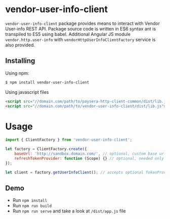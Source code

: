 # vendor-user-info-client

`vendor-user-info-client` package provides means to interact with Vendor User-info REST API.
Package source code is written in ES6 syntax ant is transpiled to ES5 using babel.
Additional Angular JS module `vendor.http.user-info` with `vendorHttpUserInfoClientFactory` service is also provided.

## Installing
Using npm:
```bash
$ npm install vendor-user-info-client
```

Using javascript files
```html
<script src="//domain.com/path/to/paysera-http-client-common/dist/lib.js"></script>
<script src="//domain.com/path/to/vendor-user-info-client/dist/lib.js"></script>
```

# Usage
```js
import { ClientFactory } from 'vendor-user-info-client';

let factory = ClientFactory.create({
    baseUrl: 'http://sandbox.domain.com/', // optional, custom base url
    refreshTokenProvider: function (Scope) {} // optional, needed only if API requires authentication
});

let client = factory.getUserInfoClient(); // accepts optional TokenProvider argument, needed only if API requires authentication
```

## Demo
 - Run `npm install`
 - Run `npm run build`
 - Run `npm run serve` and take a look at `/dist/app.js` file
